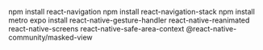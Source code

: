 npm install react-navigation
npm install react-navigation-stack
npm install metro
expo install react-native-gesture-handler react-native-reanimated react-native-screens react-native-safe-area-context @react-native-community/masked-view

